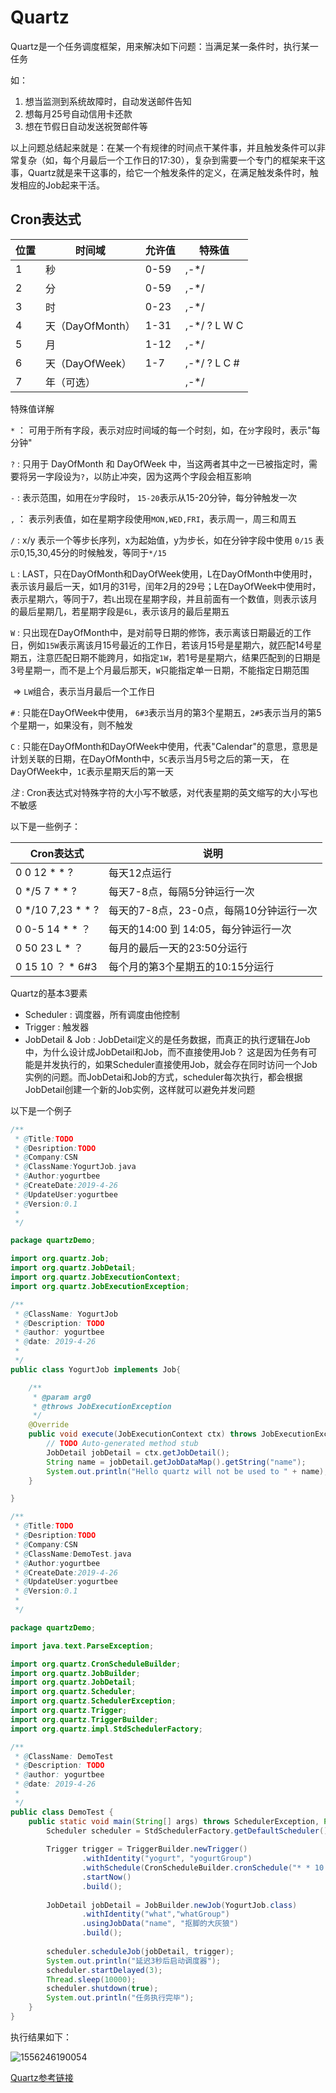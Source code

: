 # Quartz

Quartz是一个任务调度框架，用来解决如下问题：当满足某一条件时，执行某一任务

如：

1. 想当监测到系统故障时，自动发送邮件告知
2. 想每月25号自动信用卡还款
3. 想在节假日自动发送祝贺邮件等



以上问题总结起来就是：在某一个有规律的时间点干某件事，并且触发条件可以非常复杂（如，每个月最后一个工作日的17:30），复杂到需要一个专门的框架来干这事，Quartz就是来干这事的，给它一个触发条件的定义，在满足触发条件时，触发相应的Job起来干活。



## Cron表达式

| 位置 | 时间域           | 允许值 | 特殊值       |
| ---- | ---------------- | ------ | ------------ |
| 1    | 秒               | 0-59   | ,-*/         |
| 2    | 分               | 0-59   | ,-*/         |
| 3    | 时               | 0-23   | ,-*/         |
| 4    | 天（DayOfMonth） | 1-31   | ,-*/ ? L W C |
| 5    | 月               | 1-12   | ,-*/         |
| 6    | 天（DayOfWeek）  | 1-7    | ,-*/ ? L C # |
| 7    | 年（可选）       |        | ,-*/         |

特殊值详解

`*`  ： 可用于所有字段，表示对应时间域的每一个时刻，如，在`分`字段时，表示"每分钟"

`?`  :  只用于 DayOfMonth 和 DayOfWeek 中，当这两者其中之一已被指定时，需要将另一字段设为`?`，以防止冲突，因为这两个字段会相互影响

`-`  : 表示范围，如用在`分`字段时， `15-20`表示从15-20分钟，每分钟触发一次

`,`  ： 表示列表值，如在星期字段使用`MON,WED,FRI`，表示周一，周三和周五

`/`  :   x/y 表示一个等步长序列，x为起始值，y为步长，如在分钟字段中使用  `0/15` 表示0,15,30,45分的时候触发，等同于`*/15`



`L`  :   LAST，只在DayOfMonth和DayOfWeek使用，L在DayOfMonth中使用时，表示该月最后一天，如1月的31号，闰年2月的29号；L在DayOfWeek中使用时，表示星期六，等同于7，若`L`出现在星期字段，并且前面有一个数值，则表示该月的最后星期几，若星期字段是`6L`，表示该月的最后星期五



`W` : 只出现在DayOfMonth中，是对前导日期的修饰，表示离该日期最近的工作日，例如`15W`表示离该月15号最近的工作日，若该月15号是星期六，就匹配14号星期五，注意匹配日期不能跨月，如指定`1W`，若1号是星期六，结果匹配到的日期是3号星期一，而不是上个月最后那天，`W`只能指定单一日期，不能指定日期范围

​    =>  `LW`组合，表示当月最后一个工作日





`#`  :  只能在DayOfWeek中使用，  `6#3`表示当月的第3个星期五，`2#5`表示当月的第5个星期一，如果没有，则不触发



`C`  :  只能在DayOfMonth和DayOfWeek中使用，代表"Calendar"的意思，意思是计划关联的日期，在DayOfMonth中，`5C`表示当月5号之后的第一天， 在DayOfWeek中，`1C`表示星期天后的第一天



*注* : Cron表达式对特殊字符的大小写不敏感，对代表星期的英文缩写的大小写也不敏感

以下是一些例子：

| Cron表达式        | 说明                                    |
| ----------------- | --------------------------------------- |
| 0 0 12 * * ?      | 每天12点运行                            |
| 0 */5 7 * * ?     | 每天7-8点，每隔5分钟运行一次            |
| 0 */10 7,23 * * ? | 每天的7-8点，23-0点，每隔10分钟运行一次 |
| 0 0-5 14 * * ？   | 每天的14:00 到 14:05，每分钟运行一次    |
| 0 50 23 L * ？    | 每月的最后一天的23:50分运行             |
| 0 15 10 ？ * 6#3  | 每个月的第3个星期五的10:15分运行        |

 

Quartz的基本3要素

* Scheduler : 调度器，所有调度由他控制
* Trigger : 触发器
* JobDetail & Job : JobDetail定义的是任务数据，而真正的执行逻辑在Job中，为什么设计成JobDetail和Job，而不直接使用Job？ 这是因为任务有可能是并发执行的，如果Scheduler直接使用Job，就会存在同时访问一个Job实例的问题。而JobDetai和Job的方式，scheduler每次执行，都会根据JobDetail创建一个新的Job实例，这样就可以避免并发问题

以下是一个例子

```java
/** 
 * @Title:TODO  
 * @Desription:TODO
 * @Company:CSN
 * @ClassName:YogurtJob.java
 * @Author:yogurtbee
 * @CreateDate:2019-4-26   
 * @UpdateUser:yogurtbee  
 * @Version:0.1 
 *    
 */ 

package quartzDemo;

import org.quartz.Job;
import org.quartz.JobDetail;
import org.quartz.JobExecutionContext;
import org.quartz.JobExecutionException;

/** 
 * @ClassName: YogurtJob 
 * @Description: TODO 
 * @author: yogurtbee 
 * @date: 2019-4-26
 * 
 */
public class YogurtJob implements Job{

    /**
     * @param arg0
     * @throws JobExecutionException
     */
    @Override
    public void execute(JobExecutionContext ctx) throws JobExecutionException {
        // TODO Auto-generated method stub
        JobDetail jobDetail = ctx.getJobDetail();
        String name = jobDetail.getJobDataMap().getString("name");
        System.out.println("Hello quartz will not be used to " + name);
    }

}
```



```java
/** 
 * @Title:TODO  
 * @Desription:TODO
 * @Company:CSN
 * @ClassName:DemoTest.java
 * @Author:yogurtbee
 * @CreateDate:2019-4-26   
 * @UpdateUser:yogurtbee  
 * @Version:0.1 
 *    
 */ 

package quartzDemo;

import java.text.ParseException;

import org.quartz.CronScheduleBuilder;
import org.quartz.JobBuilder;
import org.quartz.JobDetail;
import org.quartz.Scheduler;
import org.quartz.SchedulerException;
import org.quartz.Trigger;
import org.quartz.TriggerBuilder;
import org.quartz.impl.StdSchedulerFactory;

/** 
 * @ClassName: DemoTest 
 * @Description: TODO 
 * @author: yogurtbee 
 * @date: 2019-4-26
 * 
 */
public class DemoTest {
    public static void main(String[] args) throws SchedulerException, ParseException, InterruptedException{
        Scheduler scheduler = StdSchedulerFactory.getDefaultScheduler();
        
        Trigger trigger = TriggerBuilder.newTrigger()
                .withIdentity("yogurt", "yogurtGroup")
                .withSchedule(CronScheduleBuilder.cronSchedule("* * 10 * * ?"))
                .startNow()
                .build();
        
        JobDetail jobDetail = JobBuilder.newJob(YogurtJob.class)
                .withIdentity("what","whatGroup")
                .usingJobData("name", "抠脚的大灰狼")
                .build();
        
        scheduler.scheduleJob(jobDetail, trigger);
        System.out.println("延迟3秒后启动调度器");
        scheduler.startDelayed(3);
        Thread.sleep(10000);
        scheduler.shutdown(true);
        System.out.println("任务执行完毕");
    }
}

```

执行结果如下：

![1556246190054](C:\Users\yogurtbee\AppData\Roaming\Typora\typora-user-images\1556246190054.png)



[Quartz参考链接](https://www.cnblogs.com/drift-ice/p/3817269.html)